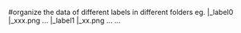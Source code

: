 #organize the data of different labels in different folders
eg.
|_label0
  |_xxx.png
  ...
|_label1
  |_xx.png
  ...
...

